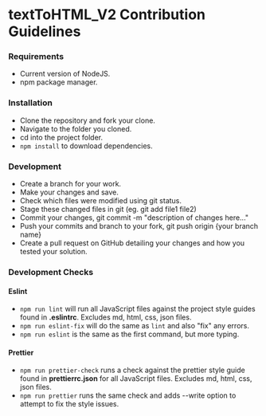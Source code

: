 # textToHTML_V2 Contribution Guidelines

### Requirements

- Current version of NodeJS.
- npm package manager.

### Installation

- Clone the repository and fork your clone.
- Navigate to the folder you cloned.
- cd into the project folder.
- `npm install` to download dependencies.

### Development

- Create a branch for your work.
- Make your changes and save.
- Check which files were modified using git status.
- Stage these changed files in git (eg. git add file1 file2)
- Commit your changes, git commit -m "description of changes here..."
- Push your commits and branch to your fork, git push origin {your branch name}
- Create a pull request on GitHub detailing your changes and how you tested your solution.

### Development Checks

#### Eslint

- `npm run lint` will run all JavaScript files against the project style guides found in **.eslintrc**. Excludes md, html, css, json files.
- `npm run eslint-fix` will do the same as `lint` and also "fix" any errors.
- `npm run eslint` is the same as the first command, but more typing.

#### Prettier

- `npm run prettier-check` runs a check against the prettier style guide found in **prettierrc.json** for all JavaScript files. Excludes md, html, css, json files.
- `npm run prettier` runs the same check and adds --write option to attempt to fix the style issues.
